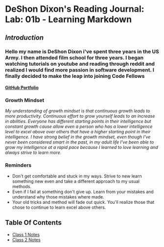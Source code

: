 
# **DeShon Dixon's Reading Journal: Lab: 01b - Learning Markdown**

## *Introduction*

### Hello my name is DeShon Dixon i've spent three years in the US Army. I then attended film school for three years. I began watching tutorials on youtube and reading through reddit and realized I would find more passion in software development. I finally decided to make the leap into joining Code Fellows

#### [GitHub Portfolio](https://github.com/deshondixon)
  
### **Growth Mindset**

*My understanding of growth mindset is that continuous growth leads to more productivity. Continuous effort to grow yourself leads to an increase in abilities. Everyone has different starting points in their intelligence but constant growth cause allow even a person who has a lower intelligence level to excel above over others that have a higher starting point in their intelligence. I have strong belief in the growth mindset, even though I've never been considered smart in the past, in my adult life I've been able to grow my intelligence at a rapid pace because I learned to love learning and always strive to learn more.*
  
### **Reminders**
  
- Don't get comfortable and stuck in my ways. Strive to new learn something new even and take a different approach to my usual methods.
- Even if I fail at something don't give up. Learn from your mistakes and understand why those mistakes where made.
- Your old tricks and method will fade out quick. You'll realize those that chose to continue to learn excel above others.

## Table Of Contents

* [Class 1 Notes](102/READ1.md)
* [Class 2 Notes](102/READ2.md)